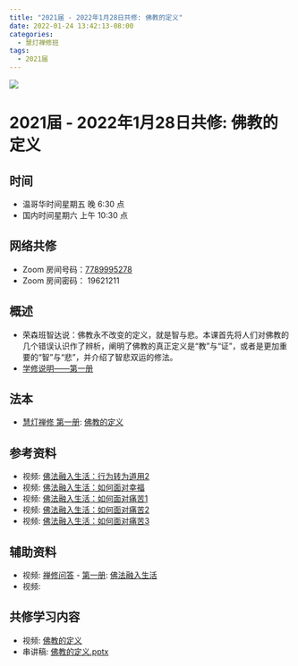```yaml
---
title: "2021届 - 2022年1月28日共修: 佛教的定义"
date: 2022-01-24 13:42:13-08:00
categories:
  - 慧灯禅修班
tags:
  - 2021届
---
```

![](/f/up/maxresdefault.jpg)

# 2021届 - 2022年1月28日共修: 佛教的定义



## 时间

* 温哥华时间星期五 晚 6:30 点
* 国内时间星期六 上午 10:30 点

## 网络共修

* Zoom 房间号码：[7789995278](https://us02web.zoom.us/j/7789995278?pwd=VjZmbWJFY2k2K0E5RVB2cTNIQmhqUT09) 
* Zoom 房间密码： 19621211



## 概述

* 荣森班智达说：佛教永不改变的定义，就是智与悲。本课首先将人们对佛教的几个错误认识作了辨析，阐明了佛教的真正定义是“教”与“证”，或者是更加重要的“智”与“悲”，并介绍了智悲双运的修法。
* [学修说明——第一册](https://fohuifayu.com/index.php/huideng-jiangtang/chanxiuke/zen-01/8649-zen01-instruction?title=%E4%BD%9B%E6%B3%95%E8%9E%8D%E5%85%A5%E7%94%9F%E6%B4%BB)



## 法本

* [慧灯禅修 第一册](https://fohuifayu.com/index.php/huideng-zhiguang/huideng-chanxiu): [](https://fohuifayu.com/index.php/huideng-zhiguang/huideng-chanxiu/9162-a00055?title=)[佛教的定义](https://fohuifayu.com/index.php/huideng-zhiguang/huideng-chanxiu/9162-a00055?title=)

   

## 参考资料

* 视频: [佛法融入生活：行为转为道用2](<>)
* 视频: [佛法融入生活：如何面对幸福](<>)
* 视频: [佛法融入生活：如何面对痛苦1](<>)
* 视频: [佛法融入生活：如何面对痛苦2](<>)
* 视频: [佛法融入生活：如何面对痛苦3](<>)



## 辅助资料

* 视频: [禅修问答](<>) - [第一册](<>): [佛法融入生活](<>)
* 视频: 

## 共修学习内容

* 视频: [佛教的定义](https://fohuifayu.com/index.php/huideng-jiangtang/chanxiuke/zen-01/8251-l09048?title=) 
* 串讲稿: [佛教的定义.pptx](https://s3.ap-northeast-1.wasabisys.com/hdcx/hdv/f/up/2020慧灯禅修班第十六堂课-佛教的定义.pptx)
